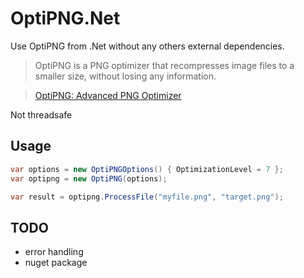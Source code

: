 OptiPNG.Net
============

Use OptiPNG from .Net without any others external dependencies.

> OptiPNG is a PNG optimizer that recompresses image files to a smaller size, without losing any information.

> [OptiPNG: Advanced PNG Optimizer](http://optipng.sourceforge.net/)

Not threadsafe

Usage
---------------------
```C#
var options = new OptiPNGOptions() { OptimizationLevel = 7 };
var optipng = new OptiPNG(options);

var result = optipng.ProcessFile("myfile.png", "target.png");
```

TODO
---------------------
 - error handling
 - nuget package